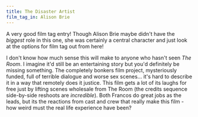 ```yaml
---
title: The Disaster Artist
film_tag_in: Alison Brie
---
```


A very good film tag entry! Though Alison Brie maybe didn't have the _biggest_ role in this one, she was certainly a central character and just look at the options for film tag out from here!

I don't know how much sense this will make to anyone who hasn't seen _The Room_. I imagine it'd still be an entertaining story but you'd definitely be missing something. The completely bonkers film project, mysteriously funded, full of terrible dialogue and worse sex scenes... it's hard to describe it in a way that remotely does it justice. This film gets a lot of its laughs for free just by lifting scenes wholesale from The Room (the credits sequence side-by-side reshoots are _incredible_). Both Francos do great jobs as the leads, but its the reactions from cast and crew that really make this film - how weird must the real life experience have been?
